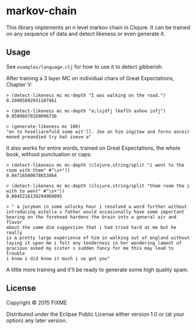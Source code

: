 # markov-chain

This library implements an n level markov chain in Clojure. It can be
trained on any sequence of data and detect likeness or even generate it.

## Usage

See `examples/language.clj` for how to use it to detect gibberish.

After training a 3 layer MC on individual chars of Great Expectations, Chapter V:
```
> (detect-likeness mc mc-depth "I was walking on the road.")
0.20905892931107461

> (detect-likeness mc mc-depth "a;lsjdfj lkeflh ashoe iofj")
0.05896670169096736

> (generate-likeness mc 100)
"en to hoseliarefuld some wit'll. Joe an him ingitew and forns anceir
mened preandied try hat ineve a"
```

It also works for entire words, trained on Great Expectations, the whole
book, without punctuation or caps:
```
> (detect-likeness mc mc-depth (clojure.string/split "i went to the room with them" #"\s+"))
0.04716500678653864

> (detect-likeness mc mc-depth (clojure.string/split "them room the i with to went" #"\s+"))
0.0045216139294960095

> " a juryman in some unlucky hour i resolved a word further without
introducing estella s father would occasionally have some important
bearing on the forehead hardens the brain into a general air and flavor
about the same dim suggestion that i had tried hard at me but he really
is a pretty large experience of him in walking out of england without
laying it upon me i felt any tenderness in her wondering lament of
gracious asked my sister s sudden fancy for me this may lead to trouble
i know i did know it much i ve got you"
```

A little more training and it'll be ready to generate some high quality spam.

## License

Copyright © 2015 FIXME

Distributed under the Eclipse Public License either version 1.0 or (at
your option) any later version.
